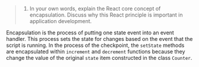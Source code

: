 >1. In your own words, explain the React core concept of encapsulation. Discuss why this React principle is important in application development.

Encapsulation is the process of putting one state event into an event handler. This process sets the state for changes based on the event that the script is running. In the process of the checkpoint, the `setState` methods are encapsulated within `increment` and `decrement` functions because they change the value of the original `state` item constructed in the class `Counter`.